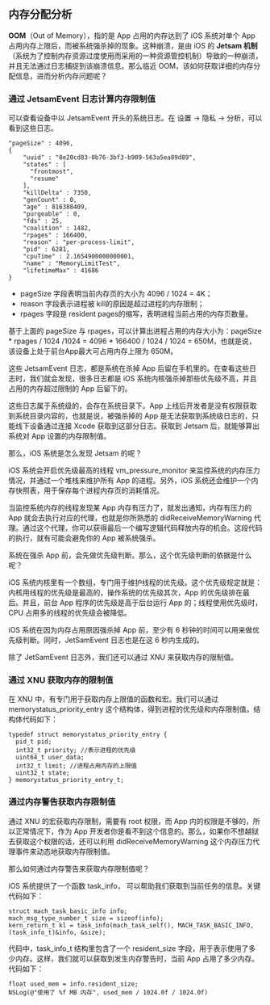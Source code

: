 ## 内存分配分析

**OOM**（Out of Memory），指的是 App 占用的内存达到了 iOS 系统对单个 App 占用内存上限后，而被系统强杀掉的现象。这种崩溃，是由 iOS 的 **Jetsam 机制**（系统为了控制内存资源过度使用而采用的一种资源管控机制）导致的一种崩溃，并且无法通过日志捕捉到该崩溃信息。那么临近 OOM，该如何获取详细的内存分配信息，进而分析内存问题呢？

### 通过 JetsamEvent 日志计算内存限制值

可以查看设备中以 JetsamEvent 开头的系统日志。在 设置 -> 隐私 -> 分析，可以看到这些日志。

```
"pageSize" : 4096,
{
    "uuid" : "8e20cd83-0b76-3bf3-b909-563a5ea89d89",
    "states" : [
      "frontmost",
      "resume"
    ],
    "killDelta" : 7350,
    "genCount" : 0,
    "age" : 816388409,
    "purgeable" : 0,
    "fds" : 25,
    "coalition" : 1482,
    "rpages" : 166400,
    "reason" : "per-process-limit",
    "pid" : 6281,
    "cpuTime" : 2.1654900000000001,
    "name" : "MemoryLimitTest",
    "lifetimeMax" : 41686
}
```

* pageSize 字段表明当前内存页的大小为 4096 / 1024 = 4K；
* reason 字段表示进程被 kill的原因是超过进程的内存限制；
* rpages 字段是 resident pages的缩写，表明进程当前占用的内存页数量。

基于上面的 pageSize 与 rpages，可以计算出进程占用的内存大小为：pageSize * rpages / 1024 /1024 = 4096 * 166400 / 1024 / 1024 = 650M，也就是说，该设备上处于前台App最大可占用内存上限为 650M。

这些 JetsamEvent 日志，都是系统在杀掉 App 后留在手机里的。在查看这些日志时，我们就会发现，很多日志都是 iOS 系统内核强杀掉那些优先级不高，并且占用的内存超过限制的 App 后留下的。

这些日志属于系统级的，会存在系统目录下。App 上线后开发者是没有权限获取到系统目录内容的，也就是说，被强杀掉的 App 是无法获取到系统级日志的，只能线下设备通过连接 Xcode 获取到这部分日志。获取到 Jetsam 后，就能够算出系统对 App 设置的内存限制值。

那么，iOS 系统是怎么发现 Jetsam 的呢？

iOS 系统会开启优先级最高的线程 vm_pressure_monitor 来监控系统的内存压力情况，并通过一个堆栈来维护所有 App 的进程。另外，iOS 系统还会维护一个内存快照表，用于保存每个进程内存页的消耗情况。

当监控系统内存的线程发现某 App 内存有压力了，就发出通知，内存有压力的 App 就会去执行对应的代理，也就是你所熟悉的 didReceiveMemoryWarning 代理。通过这个代理，你可以获得最后一个编写逻辑代码释放内存的机会。这段代码的执行，就有可能会避免你的 App 被系统强杀。

系统在强杀 App 前，会先做优先级判断。那么，这个优先级判断的依据是什么呢？

iOS 系统内核里有一个数组，专门用于维护线程的优先级。这个优先级规定就是：内核用线程的优先级是最高的，操作系统的优先级其次，App 的优先级排在最后。并且，前台 App 程序的优先级是高于后台运行 App 的；线程使用优先级时，CPU 占用多的线程的优先级会被降低。

iOS 系统在因为内存占用原因强杀掉 App 前，至少有 6 秒钟的时间可以用来做优先级判断。同时，JetSamEvent 日志也是在这 6 秒内生成的。

除了 JetSamEvent 日志外，我们还可以通过 XNU 来获取内存的限制值。

### 通过 XNU 获取内存的限制值

在 XNU 中，有专门用于获取内存上限值的函数和宏。我们可以通过 memorystatus_priority_entry 这个结构体，得到进程的优先级和内存限制值。结构体代码如下：

```
typedef struct memorystatus_priority_entry {
  pid_t pid;
  int32_t priority; //表示进程的优先级
  uint64_t user_data;
  int32_t limit; //进程占用内存的上限值
  uint32_t state;
} memorystatus_priority_entry_t;
```

### 通过内存警告获取内存限制值

通过 XNU 的宏获取内存限制，需要有 root 权限，而 App 内的权限是不够的，所以正常情况下，作为 App 开发者你是看不到这个信息的。那么，如果你不想越狱去获取这个权限的话，还可以利用 didReceiveMemoryWarning 这个内存压力代理事件来动态地获取内存限制值。

那么如何通过内存警告来获取内存限制值呢？

iOS 系统提供了一个函数 task_info， 可以帮助我们获取到当前任务的信息。关键代码如下：

```
struct mach_task_basic_info info;
mach_msg_type_number_t size = sizeof(info);
kern_return_t kl = task_info(mach_task_self(), MACH_TASK_BASIC_INFO, (task_info_t)&info, &size);
```

代码中，task_info_t 结构里包含了一个 resident_size 字段，用于表示使用了多少内存。这样，我们就可以获取到发生内存警告时，当前 App 占用了多少内存。代码如下：

```
float used_mem = info.resident_size;
NSLog(@"使用了 %f MB 内存", used_mem / 1024.0f / 1024.0f)
```

























